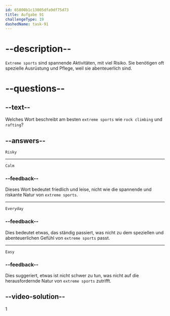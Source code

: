```yaml
---
id: 65800b1c13005dfa9df75d73
title: Aufgabe 91
challengeType: 19
dashedName: task-91
---
```


# --description--

`Extreme sports` sind spannende Aktivitäten, mit viel Risiko. Sie benötigen oft spezielle Ausrüstung und Pflege, weil sie abenteuerlich sind.

# --questions--

## --text--

Welches Wort beschreibt am besten `extreme sports` wie `rock climbing` und `rafting`?

## --answers--

`Risky`

---

`Calm`

### --feedback--

Dieses Wort bedeutet friedlich und leise, nicht wie die spannende und riskante Natur von `extreme sports`.

---

`Everyday`

### --feedback--

Dies bedeutet etwas, das ständig passiert, was nicht zu dem speziellen und abenteuerlichen Gefühl von `extreme sports` passt.

---

`Easy`

### --feedback--

Dies suggeriert, etwas ist nicht schwer zu tun, was nicht auf die herausfordernde Natur von `extreme sports` zutrifft.

## --video-solution--

1
